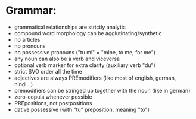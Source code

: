 # Grammar:
- grammatical relationships are strictly analytic
- compound word morphology can be agglutinating/synthetic
- no articles
- no pronouns
- no possessive pronouns ("tu mi" = "mine, to me, for me")
- any noun can also be a verb and viceversa
- optional verb marker for extra clarity (auxiliary verb "du")
- strict SVO order all the time
- adjectives are always PREmodifiers (like most of english, german, hindi...)
- premodifiers can be stringed up together with the noun (like in german)
- zero-copula whenever possible
- PREpositions, not postpositions
- dative possessive (with "tu" preposition, meaning "to")
